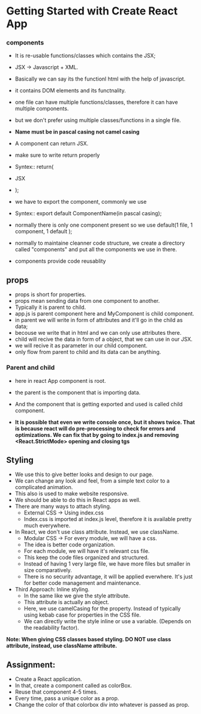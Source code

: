 # Getting Started with Create React App


### components
- It is re-usable functions/classes which contains the JSX;
- JSX -> Javascript + XML.
- Basically we can say its the functionl html with the help of javascript.
- it contains DOM elements and its functnality.
- one file can have multiple functions/classes, therefore it can have multiple components.
- but we don't prefer using multiple classes/functions in a single file.

- **Name must be in pascal casing not camel casing**

- A component can return JSX.
- make sure to write return properly
- Syntex:: return(
 -  JSX
 - );
- we have to export the component, commonly we use 
 - Syntex:: export default ComponentName(in pascal casing);
- normally there is only one component present so we use default(1 file, 1 component, 1 default );

- normally to maintaine cleanner code structure, we create a directory called "components" and put all the components we use in there.
- components provide code reusablity


## props
- props is short for properties.
- props mean sending data from one component to another.
- Typically it is parent to child.
- app.js is parent component here and MyComponent is child component.
- in parent  we will write in form of attributes and it'll go in the child as data; 
- becouse we write that in html and we can only use attributes there.
- child will recive the data in form of a object, that we can use in our JSX.
- we will recive it as parameter in our child component.
- only flow from parent to child and its data can be anything.


### Parent and child
- here in react App component is root.
- the parent is the component that is importing data.
- And the component that is getting exported and used is called child component.


- **It is possible that even we write console once, but it shows twice. That is because react will do pre-processing to check for errors and optimizations. We can fix that by going to index.js and removing <React.StrictMode> opening and closing tgs**


## Styling
- We use this to give better looks and design to our page.
- We can change any look and feel, from a simple text color to a complicated animation.
- This also is used to make website responsive.
- We should be able to do this in React apps as well.
- There are many ways to attach styling.
  - External CSS -> Using index.css
  - Index.css is imported at index.js level, therefore it is available pretty much everywhere.
- In React, we don't use class attribute. Instead, we use className.
  - Modular CSS -> For every module, we will have a css.
  - The idea is better code organization.
  - For each module, we will have it's relevant css file.
  - This keep the code files organized and structured.
  - Instead of having 1 very large file, we have more files but smaller in size comparatively.
  - There is no security advantage, it will be applied everwhere. It's just for better code management and maintenance.
- Third Approach: Inline styling.
  - In the same like we give the style attribute.
  - This attribute is actually an object.
  - Here, we use camelCasing for the property. Instead of typically using kebab case for properties in the CSS file.
  - We can directly write the style inline or use a variable. (Depends on the readability factor).


**Note: When giving CSS classes based styling. DO NOT use class attribute, instead, use className attribute.**

## Assignment:
- Create a React application.
- In that, create a component called as colorBox.
- Reuse that component 4-5 times.
- Every time, pass a unique color as a prop.
- Change the color of that colorbox div into whatever is passed as prop.
